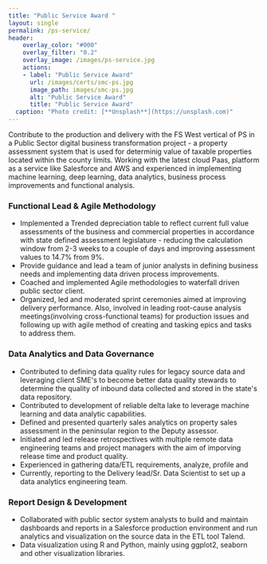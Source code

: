```yaml
---
title: "Public Service Award "
layout: single
permalink: /ps-service/
header:
    overlay_color: "#000"
    overlay_filter: "0.2"
    overlay_image: /images/ps-service.jpg
    actions:
    - label: "Public Service Award"
      url: /images/certs/smc-ps.jpg
      image_path: images/smc-ps.jpg
      alt: "Public Service Award"
      title: "Public Service Award"
  caption: "Photo credit: [**Unsplash**](https://unsplash.com)"
---
```


Contribute to the production and delivery with the FS West vertical of PS in a Public Sector digital business transformation project - a property assessment system that is used for determinig value of taxable properties located within the county limits. Working with the latest cloud Paas, platform as a service like Salesforce and AWS and experienced in implementing machine learning, deep learning, data analytics, business process improvements and functional analysis.

### Functional Lead & Agile Methodology ###
- Implemented a Trended depreciation table to reflect current full value assessments of the business and commercial properties in accordance with state defined assessment legislature - reducing the calculation window from 2-3 weeks to a couple of days and improving assessment values to 14.7% from 9%.
- Provide guidance and lead a team of junior analysts in defining business needs and implementing data driven process improvements.
- Coached and implemented Agile methodologies to waterfall driven public sector client. 
- Organized, led and moderated sprint ceremonies aimed at improving delivery performance. Also, involved in leading root-cause analysis meetings(involving cross-functional teams) for production issues and following up with agile method of creating and tasking epics and tasks to address them.

### Data Analytics and Data Governance ###
- Contributed to defining data quality rules for legacy source data and leveraging client SME's to become better data quality stewards to determine the quality of inbound data collected and stored in the state's data repository.
- Contributed to development of reliable delta lake to leverage machine learning and data analytic capabilities.
- Defined and presented quarterly sales analytics on property sales assessment in the peninsular region to the Deputy assessor.
- Initiated and led release retrospectives with multiple remote data engineering teams and project managers with the aim of imporving release time and product quality.
- Experienced in gathering data/ETL requirements, analyze, profile and 
- Currently, reporting to the Delivery lead/Sr. Data Scientist to set up a data analytics engineering team.

### Report Design & Development ###
- Collaborated with public sector system analysts to build and maintain dashboards and reports in a Salesforce production environment and run analytics and visualization on the source data in the ETL tool Talend.
- Data visualization using R and Python, mainly using ggplot2, seaborn and other visualization libraries.
